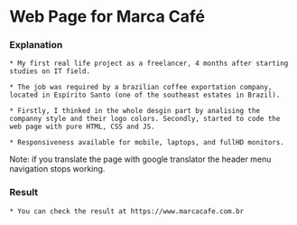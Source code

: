 # Web Page for Marca Café

### Explanation

    * My first real life project as a freelancer, 4 months after starting studies on IT field.

    * The job was required by a brazilian coffee exportation company, located in Espírito Santo (one of the southeast estates in Brazil).

    * Firstly, I thinked in the whole desgin part by analising the companny style and their logo colors. Secondly, started to code the web page with pure HTML, CSS and JS.

    * Responsiveness available for mobile, laptops, and fullHD monitors.

Note: if you translate the page with google translator the header menu navigation stops working.

### Result

    * You can check the result at https://www.marcacafe.com.br
